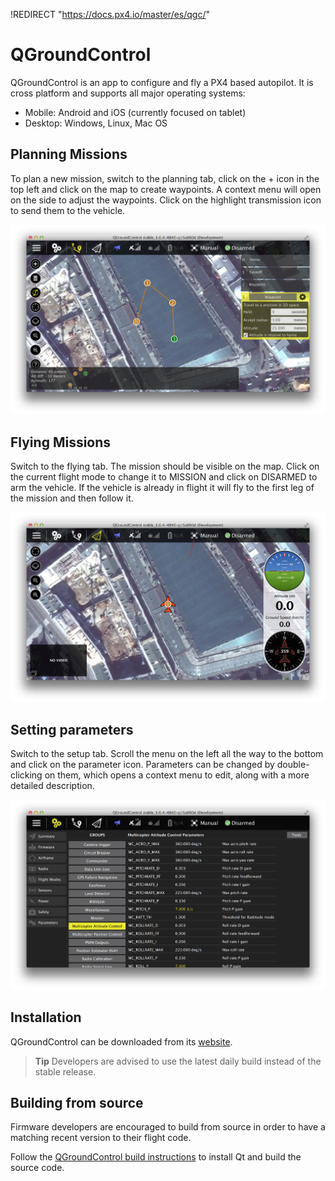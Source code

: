 !REDIRECT "https://docs.px4.io/master/es/qgc/"

# QGroundControl

QGroundControl is an app to configure and fly a PX4 based autopilot. It is cross platform and supports all major operating systems:

- Mobile: Android and iOS (currently focused on tablet)
- Desktop: Windows, Linux, Mac OS

## Planning Missions

To plan a new mission, switch to the planning tab, click on the + icon in the top left and click on the map to create waypoints. A context menu will open on the side to adjust the waypoints. Click on the highlight transmission icon to send them to the vehicle.

![](../../assets/gcs/planning-mission.png)

## Flying Missions

Switch to the flying tab. The mission should be visible on the map. Click on the current flight mode to change it to MISSION and click on DISARMED to arm the vehicle. If the vehicle is already in flight it will fly to the first leg of the mission and then follow it.

![](../../assets/gcs/flying-mission.png)

## Setting parameters

Switch to the setup tab. Scroll the menu on the left all the way to the bottom and click on the parameter icon. Parameters can be changed by double-clicking on them, which opens a context menu to edit, along with a more detailed description.

![](../../assets/gcs/setting-parameter.png)

## Installation

QGroundControl can be downloaded from its [website](http://qgroundcontrol.com/downloads).

> **Tip** Developers are advised to use the latest daily build instead of the stable release.

## Building from source

Firmware developers are encouraged to build from source in order to have a matching recent version to their flight code.

Follow the [QGroundControl build instructions](https://dev.qgroundcontrol.com/en/getting_started/) to install Qt and build the source code.